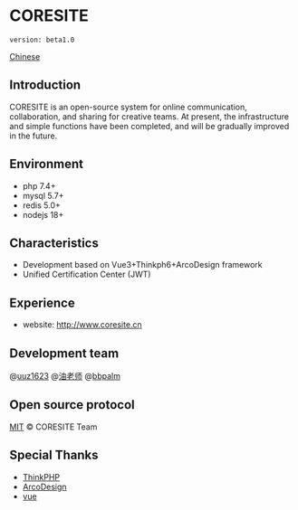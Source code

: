 # CORESITE

`version: beta1.0`

[Chinese](./README_zh-CN.md)

## Introduction

CORESITE is an open-source system for online communication, collaboration, and sharing for creative teams. At present, the infrastructure and simple functions have been completed, and will be gradually improved in the future.

## Environment

- php 7.4+
- mysql 5.7+
- redis 5.0+
- nodejs 18+

## Characteristics

- Development based on Vue3+Thinkph6+ArcoDesign framework
- Unified Certification Center (JWT)

## Experience

- website: http://www.coresite.cn

## Development team

@[uuz1623](https://github.com/uuz1632) @[油老师](https://github.com/yoniu) @[bbpalm](https://github.com/bbpalm)

## Open source protocol

[MIT](https://github.com/master/LICENSE) © CORESITE Team

## Special Thanks

- [ThinkPHP](https://github.com/top-think)
- [ArcoDesign](https://github.com/arco-design)
- [vue](https://github.com/vuejs)
